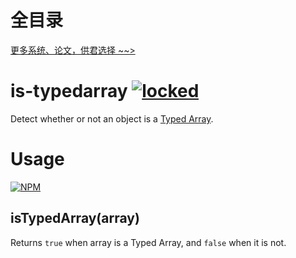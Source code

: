 # 全目录

[更多系统、论文，供君选择 ~~>](https://www.bitwise.net.cn)
# is-typedarray [![locked](http://badges.github.io/stability-badges/dist/locked.svg)](http://github.com/badges/stability-badges)

Detect whether or not an object is a
[Typed Array](https://developer.mozilla.org/en-US/docs/Web/JavaScript/Typed_arrays).

# Usage

[![NPM](https://nodei.co/npm/is-typedarray.png)](https://nodei.co/npm/is-typedarray/)

## isTypedArray(array)

Returns `true` when array is a Typed Array, and `false` when it is not.

